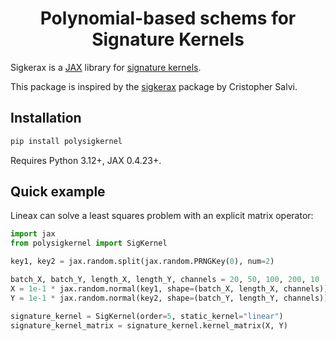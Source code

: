 <h1 align='center'>Polynomial-based schems for Signature Kernels</h1>

Sigkerax is a [JAX](https://github.com/google/jax) library for [signature kernels](https://arxiv.org/abs/2502.08470).

This package is inspired by the [sigkerax](https://github.com/crispitagorico/sigkerax) package by Cristopher Salvi.

## Installation

```bash
pip install polysigkernel
```

Requires Python 3.12+, JAX 0.4.23+.


## Quick example

Lineax can solve a least squares problem with an explicit matrix operator:

```python
import jax
from polysigkernel import SigKernel

key1, key2 = jax.random.split(jax.random.PRNGKey(0), num=2)

batch_X, batch_Y, length_X, length_Y, channels = 20, 50, 100, 200, 10
X = 1e-1 * jax.random.normal(key1, shape=(batch_X, length_X, channels)).cumsum(axis=1)
Y = 1e-1 * jax.random.normal(key2, shape=(batch_Y, length_Y, channels)).cumsum(axis=1)

signature_kernel = SigKernel(order=5, static_kernel="linear")
signature_kernel_matrix = signature_kernel.kernel_matrix(X, Y)
```
